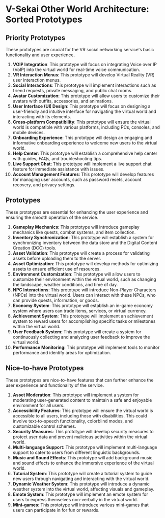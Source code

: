 # V-Sekai Other World Architecture: Sorted Prototypes

## Priority Prototypes

These prototypes are crucial for the VR social networking service's basic functionality and user experience.

1. **VOIP Integration**: This prototype will focus on integrating Voice over IP (VoIP) into the virtual world for real-time voice communication.
1. **VR Interaction Menus**: This prototype will develop Virtual Reality (VR) user interaction menus.
1. **Social Interactions**: This prototype will implement interactions such as friend requests, private messaging, and public chat rooms.
1. **Avatar Customization**: This prototype will allow users to customize their avatars with outfits, accessories, and animations.
1. **User Interface (UI) Design**: This prototype will focus on designing a user-friendly and intuitive interface for navigating the virtual world and interacting with its elements.
1. **Cross-platform Compatibility**: This prototype will ensure the virtual world is compatible with various platforms, including PCs, consoles, and mobile devices.
1. **Onboarding Experience**: This prototype will design an engaging and informative onboarding experience to welcome new users to the virtual world.
1. **Help Center**: This prototype will establish a comprehensive help center with guides, FAQs, and troubleshooting tips.
1. **Live Support Chat**: This prototype will implement a live support chat feature for immediate assistance with issues.
1. **Account Management Features**: This prototype will develop features for managing user accounts, such as password resets, account recovery, and privacy settings.

## Prototypes

These prototypes are essential for enhancing the user experience and ensuring the smooth operation of the service.

1. **Gameplay Mechanics**: This prototype will introduce gameplay mechanics like quests, combat systems, and item collection.
2. **Inventory Synchronization**: This prototype will establish a system for synchronizing inventory between the data store and the Digital Content Creation (DCC) tools.
3. **Asset Validation**: This prototype will create a process for validating assets before uploading them to the server.
4. **Asset Optimization**: This prototype will develop methods for optimizing assets to ensure efficient use of resources.
5. **Environment Customization**: This prototype will allow users to customize their environment within the virtual world, such as changing the landscape, weather conditions, and time of day.
6. **NPC Interactions**: This prototype will introduce Non-Player Characters (NPCs) into the virtual world. Users can interact with these NPCs, who can provide quests, information, or goods.
7. **Economy System**: This prototype will establish an in-game economy system where users can trade items, services, or virtual currency.
8. **Achievement System**: This prototype will implement an achievement system to reward users for accomplishing specific tasks or milestones within the virtual world.
9. **User Feedback System**: This prototype will create a system for continuously collecting and analyzing user feedback to improve the virtual world.
10. **Performance Monitoring**: This prototype will implement tools to monitor performance and identify areas for optimization.

## Nice-to-have Prototypes

These prototypes are nice-to-have features that can further enhance the user experience and functionality of the service.

1. **Asset Moderation**: This prototype will implement a system for moderating user-generated content to maintain a safe and enjoyable environment for all users.
2. **Accessibility Features**: This prototype will ensure the virtual world is accessible to all users, including those with disabilities. This could involve text-to-speech functionality, colorblind modes, and customizable control schemes.
3. **Security Measures**: This prototype will develop security measures to protect user data and prevent malicious activities within the virtual world.
4. **Multi-language Support**: This prototype will implement multi-language support to cater to users from different linguistic backgrounds.
5. **Music and Sound Effects**: This prototype will add background music and sound effects to enhance the immersive experience of the virtual world.
6. **Tutorial System**: This prototype will create a tutorial system to guide new users through navigating and interacting with the virtual world.
7. **Dynamic Weather System**: This prototype will introduce a dynamic weather system into the virtual world, affecting visuals and gameplay.
8. **Emote System**: This prototype will implement an emote system for users to express themselves non-verbally in the virtual world.
9. **Mini-games**: This prototype will introduce various mini-games that users can participate in for fun or rewards.

